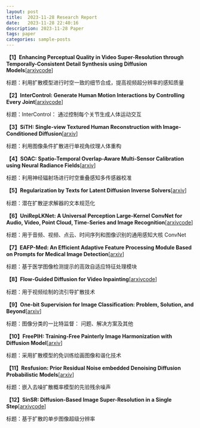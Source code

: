 ```yaml
---
layout: post
title:  2023-11-28 Research Report
date:   2023-11-28 22:40:16
description: 2023-11-28 Paper
tags: paper
categories: sample-posts
---
```


**【1】Enhancing Perceptual Quality in Video Super-Resolution through Temporally-Consistent Detail Synthesis using Diffusion Models**[[arxiv](https://arxiv.org/abs/2311.15908)[code](https://github.com/claudiom4sir/StableVSR)]

标题：利用扩散模型进行时空一致的细节合成，提高视频超分辨率的感知质量

**【2】InterControl: Generate Human Motion Interactions by Controlling Every Joint**[[arxiv](https://arxiv.org/abs/2311.15864)[code](https://github.com/zhenzhiwang/intercontrol)]

标题：InterControl： 通过控制每个关节生成人体运动交互

**【3】SiTH: Single-view Textured Human Reconstruction with Image-Conditioned Diffusion**[[arxiv](https://arxiv.org/abs/2311.15855)]

标题：利用图像条件扩散进行单视角纹理人体重构

**【4】SOAC: Spatio-Temporal Overlap-Aware Multi-Sensor Calibration using Neural Radiance Fields**[[arxiv](https://arxiv.org/abs/2311.15803)]

标题：利用神经辐射场进行时空重叠感知多传感器校准

**【5】Regularization by Texts for Latent Diffusion Inverse Solvers**[[arxiv](https://arxiv.org/abs/2311.15658)]

标题：潜在扩散逆求解器的文本规范化

**【6】UniRepLKNet: A Universal Perception Large-Kernel ConvNet for Audio, Video, Point Cloud, Time-Series and Image Recognition**[[arxiv](https://arxiv.org/abs/2311.15599)[code](https://github.com/AILab-CVC/UniRepLKNet)]

标题：用于音频、视频、点云、时间序列和图像识别的通用感知大核 ConvNet

**【7】EAFP-Med: An Efficient Adaptive Feature Processing Module Based on Prompts for Medical Image Detection**[[arxiv](https://arxiv.org/abs/2311.15540)]

标题：基于医学图像检测提示的高效自适应特征处理模块

**【8】Flow-Guided Diffusion for Video Inpainting**[[arxiv](https://arxiv.org/abs/2311.15368)[code](https://github.com/NevSNev/FGDVI)]

标题：用于视频绘制的流引导扩散技术

**【9】One-bit Supervision for Image Classification: Problem, Solution, and Beyond**[[arxiv](https://arxiv.org/abs/2311.15225)]

标题：图像分类的一比特监督： 问题、解决方案及其他

**【10】FreePIH: Training-Free Painterly Image Harmonization with Diffusion Model**[[arxiv](https://arxiv.org/abs/2311.14926)]

标题：采用扩散模型的免训练绘画图像和谐化技术

**【11】Resfusion: Prior Residual Noise embedded Denoising Diffusion Probabilistic Models**[[arxiv](https://arxiv.org/abs/2311.14900)]

标题：嵌入去噪扩散概率模型的先验残余噪声

**【12】SinSR: Diffusion-Based Image Super-Resolution in a Single Step**[[arxiv](https://arxiv.org/abs/2311.14760)[code](https://github.com/wyf0912/SinSR)]

标题：基于扩散的单步图像超级分辨率